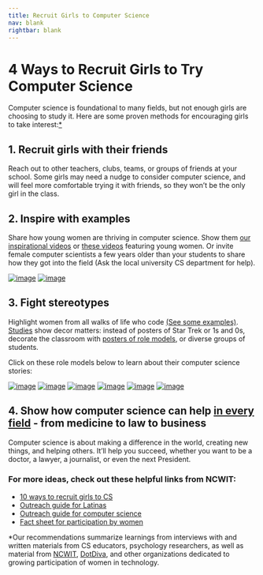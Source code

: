 ```yaml
---
title: Recruit Girls to Computer Science
nav: blank
rightbar: blank
---
```


# 4 Ways to Recruit Girls to Try Computer Science
Computer science is foundational to many fields, but not enough girls are choosing to study it. Here are some proven methods for encouraging girls to take interest:[*](#notes)

## 1. Recruit girls with their friends
Reach out to other teachers, clubs, teams, or groups of friends at your school. Some girls may need a nudge to consider computer science, and will feel more comfortable trying it with friends, so they won’t be the only girl in the class.

## 2. Inspire with examples
Share how young women are thriving in computer science. Show them [our inspirational videos](http://code.org/educate/inspire) or [these videos](http://www.youtube.com/playlist?list=PLRuS3NbVmMIpLOha835A_uMrjPnYVevZW) featuring young women. Or invite female computer scientists a few years older than your students to share how they got into the field (Ask the local university CS department for help).

[![image](/images/codevideosmall.png)](http://www.youtube.com/watch?v=nKIu9yen5nc)   [![image](/images/hocvideosmall.png)](http://www.youtube.com/watch?v=FC5FbmsH4fw)

## 3. Fight stereotypes
Highlight women from all walks of life who code [(See some examples)](http://www.dotdiva.org/). [Studies](http://faculty.washington.edu/scheryan/research.htm) show decor matters: instead of posters of Star Trek or 1s and 0s, decorate the classroom with [posters of role models](http://code.org/educate/inspire#posters), or diverse groups of students.

Click on these role models below to learn about their computer science stories:

[![image](/images/girl2.png)](http://www.businessinsider.com/lyndsey-scott-model-and-coder-2014-1)
[![image](/images/girl1.png)](http://www.youtube.com/watch?v=e_t3-3vPp-g&feature=share&list=UUJyEBMU1xVP2be1-AoGS1BA&index=3)
[![image](/images/girl3.png)](http://www.linkedin.com/in/janeteperez)
[![image](/images/girl4.png)](http://silenok.com/about/)
[![image](/images/girl5.png)](http://www.youtube.com/watch?v=0aSAmiQl2W4)
[![image](/images/girl6.jpg)](http://en.wikipedia.org/wiki/Ada_Lovelace)

## 4. Show how computer science can help [in every field](https://www.dropbox.com/s/o1mafeosi0xuwb0/What_is_CS_and_Careers.pdf) - from medicine to law to business
Computer science is about making a difference in the world, creating new things, and helping others. It’ll help you succeed, whether you want to be a doctor, a lawyer, a journalist, or even the next President.


### For more ideas, check out these helpful links from NCWIT:
- [10 ways to recruit girls to CS](https://www.ncwit.org/resources/top-10-ways-recruiting-high-school-women-your-computing-classes/top-10-ways-recruiting)
- [Outreach guide for Latinas](http://www.ncwit.org/latinas-information-technology)
- [Outreach guide for computer science](http://www.ncwit.org/resources/outreach-box-discovering-it)
- [Fact sheet for participation by women](http://www.ncwit.org/infographic/3435)

<a id="notes"></a>
*Our recommendations summarize learnings from interviews with and written materials from CS educators, psychology researchers, as well as material from [NCWIT](http://www.ncwit.org/), [DotDiva](http://www.dotdiva.org/), and other organizations dedicated to growing participation of women in technology. 
